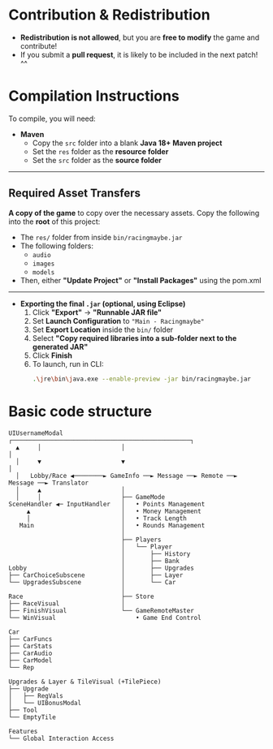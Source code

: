 
#  Contribution & Redistribution  

- **Redistribution is not allowed**, but you are **free to modify** the game and contribute!  
- If you submit a **pull request**, it is likely to be included in the next patch! ^^

#  Compilation Instructions  

To compile, you will need:  

- **Maven**  
  - Copy the `src` folder into a blank **Java 18+ Maven project**  
  - Set the `res` folder as the **resource folder**  
  - Set the `src` folder as the **source folder**

---
##  Required Asset Transfers  
**A copy of the game** to copy over the necessary assets.
Copy the following into the **root** of this project:  
- The `res/` folder from inside `bin/racingmaybe.jar`  
- The following folders:  
  - `audio`  
  - `images`  
  - `models`  
- Then, either **"Update Project"** or **"Install Packages"** using the pom.xml
---

- **Exporting the final `.jar` (optional, using Eclipse)**  
  1. Click **"Export"** → **"Runnable JAR file"**  
  2. Set **Launch Configuration** to `"Main - Racingmaybe"`  
  3. Set **Export Location** inside the `bin/` folder  
  4. Select **"Copy required libraries into a sub-folder next to the generated JAR"**  
  5. Click **Finish**  
  6. To launch, run in CLI:  
     ```sh
     .\jre\bin\java.exe --enable-preview -jar bin/racingmaybe.jar
     ```
# Basic code structure
```
UIUsernameModal                ┌─────────────────────────────────────────────────┐
  ▲     │                      │                                                 │
  │     ▼                      ▼                                                 │
  │   Lobby/Race ◀────────► GameInfo ──► Message ──► Remote ──► Message ──► Translator
  │     ▲                      │
  │     │                      ├── GameMode
SceneHandler ◀─ InputHandler   │   • Points Management
     ▲                         │   • Money Management
     │                         │   • Track Length
   Main                        │   • Rounds Management
                               │
                               ├── Players
                               │   └── Player
                               │       ├── History
                               │       ├── Bank
Lobby                          │       ├── Upgrades
├── CarChoiceSubscene          │       ├── Layer
└── UpgradesSubscene           │       └── Car
                               │
Race                           ├── Store 
├── RaceVisual                 │ 
├── FinishVisual               └── GameRemoteMaster
└── WinVisual                      • Game End Control
                                                                
Car
├── CarFuncs
├── CarStats
├── CarAudio
├── CarModel
└── Rep

Upgrades & Layer & TileVisual (+TilePiece)
├── Upgrade
│   ├── RegVals
│   └── UIBonusModal
├── Tool
└── EmptyTile 
 
Features
└── Global Interaction Access
```

